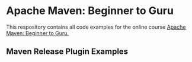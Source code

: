# Apache Maven: Beginner to Guru

This respository contains all code examples for the online course [Apache Maven: Beginner to Guru.](https://www.udemy.com/draft/2043700/?couponCode=GITHUB_REPO)

## Maven Release Plugin Examples